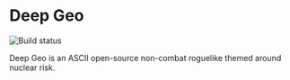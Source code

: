 # Deep Geo

![Build status](https://travis-ci.org/deengames-prototypes/deep-geo.svg)

Deep Geo is an ASCII open-source non-combat roguelike themed around nuclear risk.
